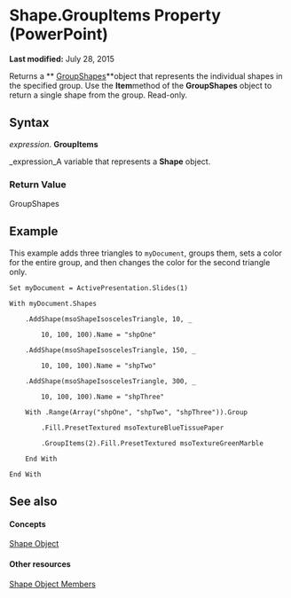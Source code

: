 
# Shape.GroupItems Property (PowerPoint)

 **Last modified:** July 28, 2015

Returns a  ** [GroupShapes](db5eee43-c8bf-1d45-3075-8d9ceea2ae38.md)**object that represents the individual shapes in the specified group. Use the  **Item**method of the  **GroupShapes** object to return a single shape from the group. Read-only.

## Syntax

 _expression_. **GroupItems**

 _expression_A variable that represents a  **Shape** object.


### Return Value

GroupShapes


## Example

This example adds three triangles to  `myDocument`, groups them, sets a color for the entire group, and then changes the color for the second triangle only.


```
Set myDocument = ActivePresentation.Slides(1)

With myDocument.Shapes

    .AddShape(msoShapeIsoscelesTriangle, 10, _

        10, 100, 100).Name = "shpOne"

    .AddShape(msoShapeIsoscelesTriangle, 150, _

        10, 100, 100).Name = "shpTwo"

    .AddShape(msoShapeIsoscelesTriangle, 300, _

        10, 100, 100).Name = "shpThree"

    With .Range(Array("shpOne", "shpTwo", "shpThree")).Group

        .Fill.PresetTextured msoTextureBlueTissuePaper

        .GroupItems(2).Fill.PresetTextured msoTextureGreenMarble

    End With

End With
```


## See also


#### Concepts


 [Shape Object](1da93849-99e0-827e-ced3-c6cf7f8569f3.md)
#### Other resources


 [Shape Object Members](e371c375-c16a-33ef-32b7-6dcb99d3d128.md)

